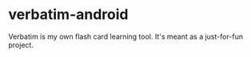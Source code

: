 verbatim-android
================

Verbatim is my own flash card learning tool. It's meant as a just-for-fun project.
